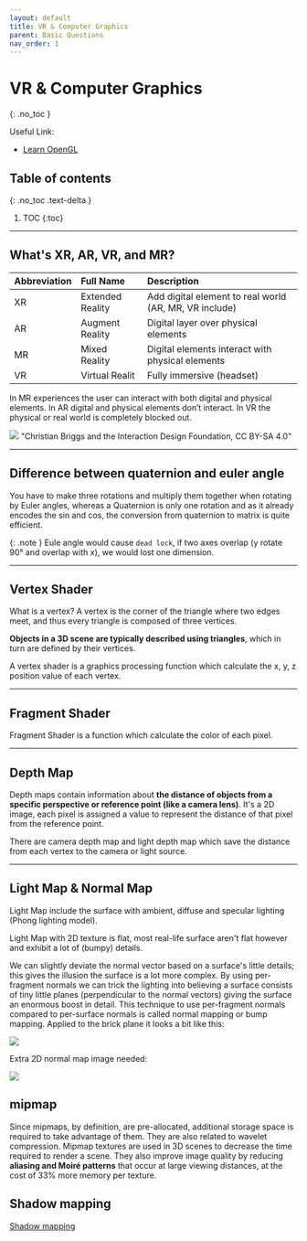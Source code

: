 ```yaml
---
layout: default
title: VR & Computer Graphics
parent: Basic Questions
nav_order: 1
---
```


# VR & Computer Graphics
{: .no_toc }

Useful Link:

- [Learn OpenGL](https://learnopengl.com/)


## Table of contents
{: .no_toc .text-delta }

1. TOC
{:toc}

---

## What's XR, AR, VR, and MR?

| Abbreviation | Full Name         | Description                                            |
|:-------------|:------------------|:-------------------------------------------------------|
| XR           | Extended Reality  | Add digital element to real world (AR, MR, VR include) |
| AR           | Augment Reality   | Digital layer over physical elements                   |
| MR           | Mixed Reality     | Digital elements interact with physical elements       |
| VR           | Virtual Realit    | Fully immersive (headset)                              |

In MR experiences the user can interact with both digital and physical elements. 
In AR digital and physical elements don’t interact.
In VR the physical or real world is completely blocked out.

![](../../assets/images/ar_vr_mr.jpg)
"Christian Briggs and the Interaction Design Foundation, CC BY-SA 4.0"

---

## Difference between quaternion and euler angle

You have to make three rotations and multiply them together when rotating by Euler angles, whereas a Quaternion is only one rotation and as it already encodes the sin and cos, the conversion from quaternion to matrix is quite efficient.

{: .note }
Eule angle would cause `dead lock`, if two axes overlap (y rotate 90° and overlap with x), we would lost one dimension.

---

## Vertex Shader

What is a vertex?
A vertex is the corner of the triangle where two edges meet, and thus every triangle is composed of three vertices.

**Objects in a 3D scene are typically described using triangles**, which in turn are defined by their vertices.

A vertex shader is a graphics processing function which calculate the x, y, z position value of each vertex.

---

## Fragment Shader

Fragment Shader is a function which calculate the color of each pixel.

---

## Depth Map

Depth maps contain information about **the distance of objects from a specific perspective or reference point (like a camera lens)**. It's a 2D image, each pixel is assigned a value to represent the distance of that pixel from the reference point.

There are camera depth map and light depth map which save the distance from each vertex to the camera or light source.

---

## Light Map & Normal Map

Light Map include the surface with ambient, diffuse and specular lighting (Phong lighting model).

Light Map with 2D texture is flat, most real-life surface aren't flat however and exhibit a lot of (bumpy) details.

We can slightly deviate the normal vector based on a surface's little details; this gives the illusion the surface is a lot more complex. By using per-fragment normals we can trick the lighting into believing a surface consists of tiny little planes (perpendicular to the normal vectors) giving the surface an enormous boost in detail. This technique to use per-fragment normals compared to per-surface normals is called normal mapping or bump mapping. Applied to the brick plane it looks a bit like this:

![](../../assets/images/normal_mapping_compare.png)

Extra 2D normal map image needed:

![](../../assets/images/normal_mapping_normal_map.png)


## mipmap

Since mipmaps, by definition, are pre-allocated, additional storage space is required to take advantage of them. They are also related to wavelet compression. Mipmap textures are used in 3D scenes to decrease the time required to render a scene. They also improve image quality by reducing **aliasing and Moiré patterns** that occur at large viewing distances, at the cost of 33% more memory per texture.

## Shadow mapping

[Shadow mapping](https://github.com/Weiwei-Wan/OpenGL-shadow-mapping)
